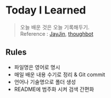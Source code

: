 # Today I Learned

> 오늘 배운 것은 오늘 기록해두기.  
> Reference : [JayJin](https://github.com/milooy/TIL),
> [thoughbot](https://github.com/thoughtbot/til)

## Rules

- 파일명은 영어로 명시
- 매일 배운 내용 수기로 정리 & Git commit
- 언어나 기술명으로 폴더 생성
- README에 범주화 시켜 검색 간편화
